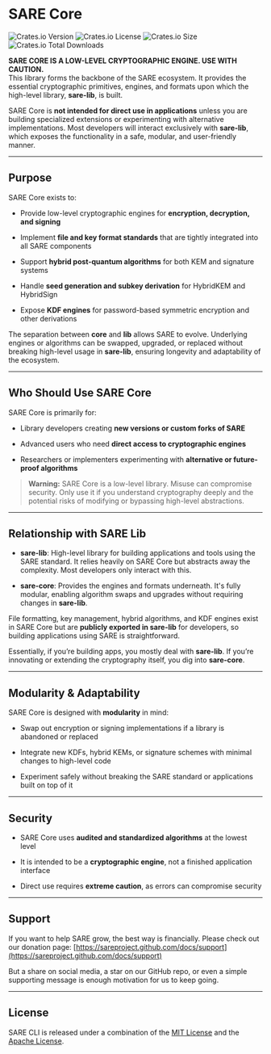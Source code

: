 # SARE Core

![Crates.io Version](https://img.shields.io/crates/v/sare-core)
![Crates.io License](https://img.shields.io/crates/l/sare-core)
![Crates.io Size](https://img.shields.io/crates/size/sare-core)
![Crates.io Total Downloads](https://img.shields.io/crates/d/sare-core)


**SARE CORE IS A LOW-LEVEL CRYPTOGRAPHIC ENGINE. USE WITH CAUTION.**  
This library forms the backbone of the SARE ecosystem. It provides the essential cryptographic primitives, engines, and formats upon which the high-level library, **sare-lib**, is built.

SARE Core is **not intended for direct use in applications** unless you are building specialized extensions or experimenting with alternative implementations. Most developers will interact exclusively with **sare-lib**, which exposes the functionality in a safe, modular, and user-friendly manner.

---

## Purpose

SARE Core exists to:

- Provide low-level cryptographic engines for **encryption, decryption, and signing**
    
- Implement **file and key format standards** that are tightly integrated into all SARE components
    
- Support **hybrid post-quantum algorithms** for both KEM and signature systems
    
- Handle **seed generation and subkey derivation** for HybridKEM and HybridSign
    
- Expose **KDF engines** for password-based symmetric encryption and other derivations
    

The separation between **core** and **lib** allows SARE to evolve. Underlying engines or algorithms can be swapped, upgraded, or replaced without breaking high-level usage in **sare-lib**, ensuring longevity and adaptability of the ecosystem.

---

## Who Should Use SARE Core

SARE Core is primarily for:

- Library developers creating **new versions or custom forks of SARE**
    
- Advanced users who need **direct access to cryptographic engines**
    
- Researchers or implementers experimenting with **alternative or future-proof algorithms**
    

> **Warning:** SARE Core is a low-level library. Misuse can compromise security. Only use it if you understand cryptography deeply and the potential risks of modifying or bypassing high-level abstractions.

---

## Relationship with SARE Lib

- **sare-lib**: High-level library for building applications and tools using the SARE standard. It relies heavily on SARE Core but abstracts away the complexity. Most developers only interact with this.
    
- **sare-core**: Provides the engines and formats underneath. It's fully modular, enabling algorithm swaps and upgrades without requiring changes in **sare-lib**.
    

File formatting, key management, hybrid algorithms, and KDF engines exist in SARE Core but are **publicly exported in sare-lib** for developers, so building applications using SARE is straightforward.

Essentially, if you’re building apps, you mostly deal with **sare-lib**. If you’re innovating or extending the cryptography itself, you dig into **sare-core**.

---

## Modularity & Adaptability

SARE Core is designed with **modularity** in mind:

- Swap out encryption or signing implementations if a library is abandoned or replaced
    
- Integrate new KDFs, hybrid KEMs, or signature schemes with minimal changes to high-level code
    
- Experiment safely without breaking the SARE standard or applications built on top of it
    

---

## Security

- SARE Core uses **audited and standardized algorithms** at the lowest level
    
- It is intended to be a **cryptographic engine**, not a finished application interface
    
- Direct use requires **extreme caution**, as errors can compromise security

---

## Support

If you want to help SARE grow, the best way is financially. Please check out our donation page: [https://sareproject.github.com/docs/support](https://sareproject.github.com/docs/support)

But a share on social media, a star on our GitHub repo, or even a simple supporting message is enough motivation for us to keep going.

---
## License

SARE CLI is released under a combination of the [MIT License](LICENSE-MIT) and the [Apache License](LICENSE-APACHE).
